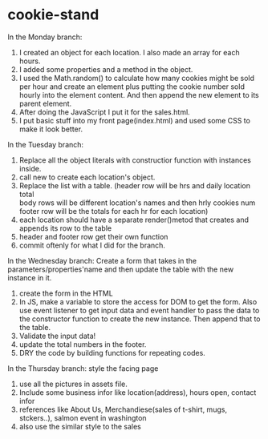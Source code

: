 # cookie-stand

In the Monday branch:
1. I created an object for each location. I also made an array for each hours.
2. I added some properties and a method in the object.
3. I used the Math.random() to calculate how many cookies might be sold per hour and create an element plus putting the cookie number sold hourly into the element content. And then append the new element to its parent element.
4. After doing the JavaScript I put it for the sales.html.
5. I put basic stuff into my front page(index.html) and used some CSS to make it look better.

In the Tuesday branch:
1. Replace all the object literals with constructior function with instances inside.
2. call new to create each location's object.
3. Replace the list with a table.
   (header row will be hrs and daily location total  
    body rows will be different location's names and then hrly cookies num
    footer row will be the totals for each hr for each location)
4. each location should have a separate render()metod that creates and appends its row to the table
5. header and footer row get their own function
6. commit oftenly for what I did for the branch.   

In the Wednesday branch:
Create a form that takes in the parameters/properties'name and then update the table with the new instance in it.
1. create the form in the HTML
2. In JS, make a variable to store the access for DOM to get the form.
   Also use event listener to get input data and event handler to pass the data to the constructor function to create the new instance. Then append that to the table.
3. Validate the input data!
4. update the total numbers in the footer.
5. DRY the code by building functions for repeating codes.

In the Thursday branch:
style the facing page
1. use all the pictures in assets file.
2. Include some business infor like location(address), hours open, contact infor
3. references like About Us, Merchandiese(sales of t-shirt, mugs, stckers..), salmon event in washington
4. also use the similar style to the sales
